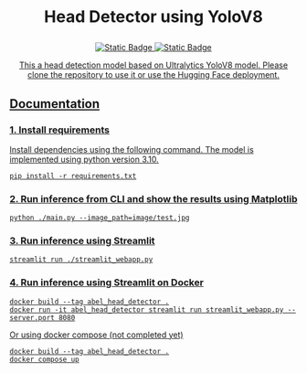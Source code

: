<h1><p align="center">Head Detector using YoloV8</p></h1>


<p align="center">
  <a href="https://github.com/AbelKidane-abita/Reports/blob/main/notebooks/Report.ipynb"><img  alt="Static Badge" src="https://img.shields.io/badge/Report-Jupyter%20Notebook-orange" target="_blank">
   <a  href="https://huggingface.co/spaces/AbelKidane/headdetector" ><img alt="Static Badge" src="https://img.shields.io/badge/%F0%9F%A4%97-Hugging%20Face-yellow" target="_blank"> 
</p> 
     
<p align="center">
  This a head detection model based on Ultralytics YoloV8 model. Please clone the repository to use it or use the Hugging Face deployment.
</p>

<h2>Documentation</h2>

### 1. Install requirements

Install dependencies using the following command. The model is implemented using python version 3.10. 
```
pip install -r requirements.txt

```

### 2. Run inference from CLI and show the results using Matplotlib
```
python ./main.py --image_path=image/test.jpg

```

### 3. Run inference using Streamlit
```
streamlit run ./streamlit_webapp.py

```
### 4. Run inference using Streamlit on Docker
```
docker build --tag abel_head_detector .
docker run -it abel_head_detector streamlit run streamlit_webapp.py --server.port 8080

```

Or using docker compose (not completed yet)
```
docker build --tag abel_head_detector .
docker compose up

```

